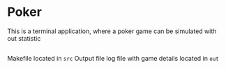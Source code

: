 # Poker

This is a terminal application, where a poker game can be simulated with out statistic

##
Makefile located in `src`
Output file log file with game details located in `out`
##
